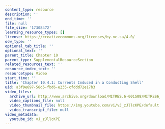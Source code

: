 ```yaml
---
content_type: resource
description: ''
end_time: ''
file: null
file_size: '17308472'
learning_resource_types: []
license: https://creativecommons.org/licenses/by-nc-sa/4.0/
ocw_type: ''
optional_tab_title: ''
optional_text: ''
parent_title: Chapter 10
parent_type: SupplementalResourceSection
related_resources_text: ''
resource_index_text: ''
resourcetype: Video
start_time: ''
title: 'Chapter 10.4.1: Currents Induced in a Conducting Shell'
uid: a3f9e697-58d5-fbd6-e235-cfddd72e17b3
video_files:
  archive_url: http://www.archive.org/download/MITRES.6-001S08/MITRES6_001S08_10-4-1_300k.mp4
  video_captions_file: null
  video_thumbnail_file: https://img.youtube.com/vi/vJ_zJllcKPE/default.jpg
  video_transcript_file: null
video_metadata:
  youtube_id: vJ_zJllcKPE
---
```

